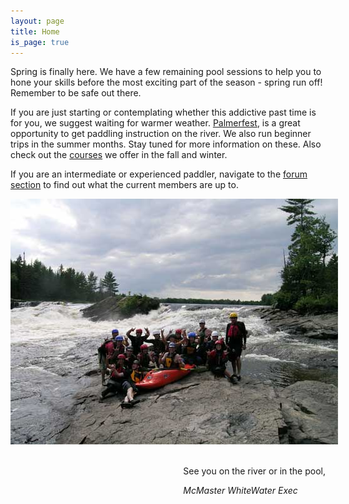 ```yaml
---
layout: page
title: Home
is_page: true
---
```


 
 
Spring is finally here. We have a few remaining pool sessions to help you to hone your skills before the most exciting part of the season - spring run off! Remember to be safe out there.

If you are just starting or contemplating whether this addictive past time is for you, we suggest waiting for warmer weather. [Palmerfest](http://paddlerco-op.com/content/make-reservation-0), is a great opportunity to get paddling instruction on the river.  We also run beginner trips in the summer months. Stay tuned for more information on these. Also check out the [courses](courses.html) we offer in the fall and winter. 

If you are an intermediate or experienced paddler, navigate to the [forum section](http://mcmasterwhitewater.ca/forum) to find out what the current members are up to.
 
<div style='margin:0 auto;width:524px;'><img src='images/0708pic.jpg' /></div>

<div style='float:right;'>
<br/>
<p>See you on the river or in the pool,</p>
<i>McMaster WhiteWater Exec</i>
</div>



